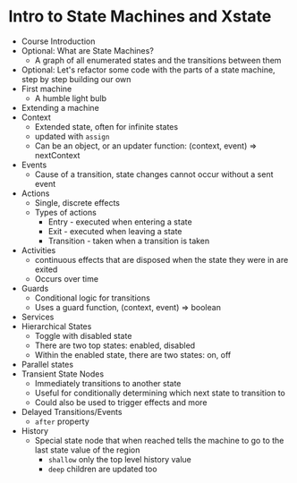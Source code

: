 # Intro to State Machines and Xstate

- Course Introduction
- Optional: What are State Machines?
  - A graph of all enumerated states and the transitions between them
- Optional: Let's refactor some code with the parts of a state machine, step by step building our own
- First machine
  - A humble light bulb
- Extending a machine
- Context
  - Extended state, often for infinite states
  - updated with `assign`
  - Can be an object, or an updater function: (context, event) => nextContext
- Events
  - Cause of a transition, state changes cannot occur without a sent event
- Actions
  - Single, discrete effects
  - Types of actions
    - Entry - executed when entering a state
    - Exit - executed when leaving a state
    - Transition - taken when a transition is taken
- Activities
  - continuous effects that are disposed when the state they were in are exited
  - Occurs over time
- Guards
  - Conditional logic for transitions
  - Uses a guard function, (context, event) => boolean
- Services
- Hierarchical States
  - Toggle with disabled state
  - There are two top states: enabled, disabled
  - Within the enabled state, there are two states: on, off
- Parallel states
- Transient State Nodes
  - Immediately transitions to another state
  - Useful for conditionally determining which next state to transition to
  - Could also be used to trigger effects and more
- Delayed Transitions/Events
  - `after` property
- History
  - Special state node that when reached tells the machine to go to the last state value of the region
    - `shallow` only the top level history value
    - `deep` children are updated too
